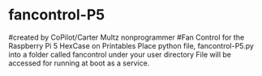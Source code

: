 # fancontrol-P5
#created by CoPilot/Carter Multz nonprogrammer
#Fan Control for the Raspberry Pi 5 HexCase on Printables
Place python file, fancontrol-P5.py into a folder called fancontrol under your user directory
File will be accessed for running at boot as a service.

